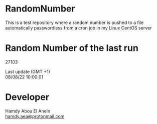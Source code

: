 # RandomNumber    
This is a test repository where a random number is pushed to a file automatically passwordless from a cron job in my Linux CentOS server    
# Random Number of the last run   
27103
      
Last update (GMT +1)    
08/08/22 10:00:01
# Developer    
Hamdy Abou El Anein   
hamdy.aea@protonmail.com
